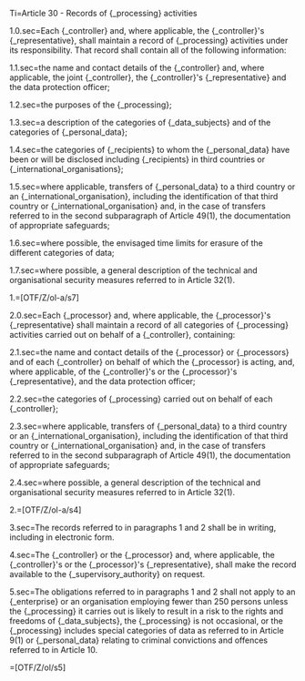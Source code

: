 Ti=Article 30 - Records of {_processing} activities

1.0.sec=Each {_controller} and, where applicable, the {_controller}'s {_representative}, shall maintain a record of {_processing} activities under its responsibility. That record shall contain all of the following information:

1.1.sec=the name and contact details of the {_controller} and, where applicable, the joint {_controller}, the {_controller}'s {_representative} and the data protection officer;

1.2.sec=the purposes of the {_processing};

1.3.sec=a description of the categories of {_data_subjects} and of the categories of {_personal_data};

1.4.sec=the categories of {_recipients} to whom the {_personal_data} have been or will be disclosed including {_recipients} in third countries or {_international_organisations};

1.5.sec=where applicable, transfers of {_personal_data} to a third country or an {_international_organisation}, including the identification of that third country or {_international_organisation} and, in the case of transfers referred to in the second subparagraph of Article 49(1), the documentation of appropriate safeguards;

1.6.sec=where possible, the envisaged time limits for erasure of the different categories of data;

1.7.sec=where possible, a general description of the technical and organisational security measures referred to in Article 32(1).

1.=[OTF/Z/ol-a/s7]

2.0.sec=Each {_processor} and, where applicable, the {_processor}'s {_representative} shall maintain a record of all categories of {_processing} activities carried out on behalf of a {_controller}, containing:

2.1.sec=the name and contact details of the {_processor} or {_processors} and of each {_controller} on behalf of which the {_processor} is acting, and, where applicable, of the {_controller}'s or the {_processor}'s {_representative}, and the data protection officer;

2.2.sec=the categories of {_processing} carried out on behalf of each {_controller};

2.3.sec=where applicable, transfers of {_personal_data} to a third country or an {_international_organisation}, including the identification of that third country or {_international_organisation} and, in the case of transfers referred to in the second subparagraph of Article 49(1), the documentation of appropriate safeguards;

2.4.sec=where possible, a general description of the technical and organisational security measures referred to in Article 32(1).

2.=[OTF/Z/ol-a/s4]

3.sec=The records referred to in paragraphs 1 and 2 shall be in writing, including in electronic form.

4.sec=The {_controller} or the {_processor} and, where applicable, the {_controller}'s or the {_processor}'s {_representative}, shall make the record available to the {_supervisory_authority} on request.

5.sec=The obligations referred to in paragraphs 1 and 2 shall not apply to an {_enterprise} or an organisation employing fewer than 250 persons unless the {_processing} it carries out is likely to result in a risk to the rights and freedoms of {_data_subjects}, the {_processing} is not occasional, or the {_processing} includes special categories of data as referred to in Article 9(1) or {_personal_data} relating to criminal convictions and offences referred to in Article 10.

=[OTF/Z/ol/s5]
